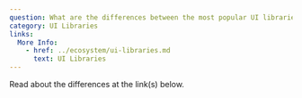 ```yaml
---
question: What are the differences between the most popular UI libraries?
category: UI Libraries
links:
  More Info:
    - href: ../ecosystem/ui-libraries.md
      text: UI Libraries
---
```


Read about the differences at the link(s) below.
